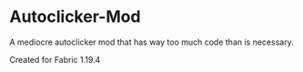 # Autoclicker-Mod
A mediocre autoclicker mod that has way too much code than is necessary.

Created for Fabric 1.19.4
